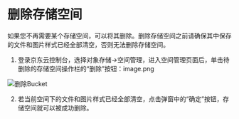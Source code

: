 # 删除存储空间

如果您不再需要某个存储空间，可以将其删除。删除存储空间之前请确保其中保存的文件和图片样式已经全部清空，否则无法删除存储空间。

1. 登录京东云控制台，选择对象存储->空间管理，进入空间管理页面后，单击待删除的存储空间操作栏的“删除”按钮：image.png

![删除Bucket](https://github.com/jdcloudcom/cn/blob/edit/image/Object-Storage-Service/OSS-019.png)

2. 若当前空间下的文件和图片样式已经全部清空，点击弹窗中的“确定”按钮，存储空间就可以被成功删除。
